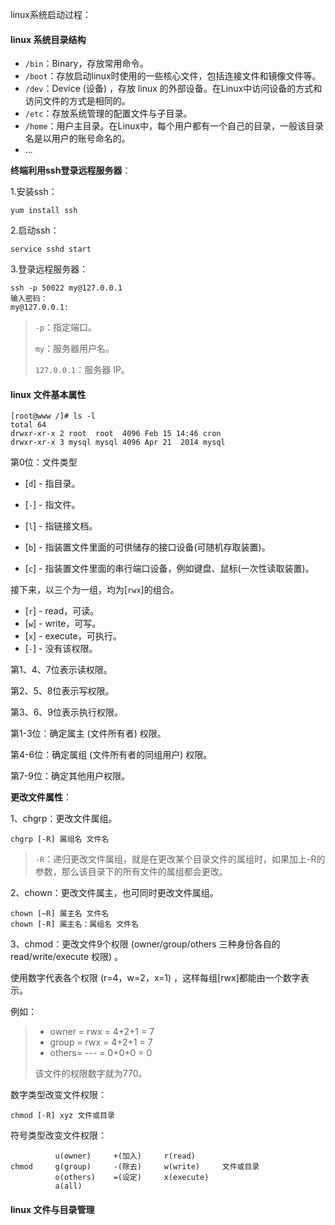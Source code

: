 linux系统启动过程：

#### linux 系统目录结构

- `/bin`：Binary，存放常用命令。
- `/boot`：存放启动linux时使用的一些核心文件，包括连接文件和镜像文件等。
- `/dev`：Device (设备) ，存放 linux 的外部设备。在Linux中访问设备的方式和访问文件的方式是相同的。
- `/etc`：存放系统管理的配置文件与子目录。
- `/home`：用户主目录。在Linux中，每个用户都有一个自己的目录，一般该目录名是以用户的账号命名的。
- ...

**终端利用ssh登录远程服务器**：

1.安装ssh：

```
yum install ssh
```

2.启动ssh：

```
service sshd start
```

3.登录远程服务器：

```
ssh -p 50022 my@127.0.0.1
输入密码：
my@127.0.0.1:
```

> `-p`：指定端口。
>
> `my`：服务器用户名。
>
> `127.0.0.1`：服务器 IP。

#### linux 文件基本属性

```shell
[root@www /]# ls -l
total 64
drwxr-xr-x 2 root  root  4096 Feb 15 14:46 cron
drwxr-xr-x 3 mysql mysql 4096 Apr 21  2014 mysql
```

第0位：文件类型

- [`d`] - 指目录。

- [`-`] - 指文件。

- [`l`] - 指链接文档。

- [`b`] - 指装置文件里面的可供储存的接口设备(可随机存取装置)。

- [`c`] - 指装置文件里面的串行端口设备，例如键盘、鼠标(一次性读取装置)。

接下来，以三个为一组，均为[`rwx`]的组合。

- [`r`] - read，可读。
- [`w`] - write，可写。
- [`x`] - execute，可执行。
- [`-`] - 没有该权限。

第1、4、7位表示读权限。

第2、5、8位表示写权限。

第3、6、9位表示执行权限。

第1-3位：确定属主 (文件所有者) 权限。

第4-6位：确定属组 (文件所有者的同组用户) 权限。

第7-9位：确定其他用户权限。

**更改文件属性**：

1、chgrp：更改文件属组。

```shell
chgrp [-R] 属组名 文件名
```

> `-R`：递归更改文件属组，就是在更改某个目录文件的属组时，如果加上-R的参数，那么该目录下的所有文件的属组都会更改。

2、chown：更改文件属主，也可同时更改文件属组。

```shell
chown [–R] 属主名 文件名
chown [-R] 属主名：属组名 文件名
```

3、chmod：更改文件9个权限 (owner/group/others 三种身份各自的 read/write/execute 权限) 。

使用数字代表各个权限 (r=4，w=2，x=1) ，这样每组[rwx]都能由一个数字表示。

例如：

> - owner = rwx = 4+2+1 = 7
> - group = rwx = 4+2+1 = 7
> - others= --- = 0+0+0 = 0
>
> 该文件的权限数字就为770。

数字类型改变文件权限：

```shell
chmod [-R] xyz 文件或目录
```

符号类型改变文件权限：

```shell
          u(owner)     +(加入)     r(read)
chmod     g(group)     -(除去)     w(write)     文件或目录
          o(others)    =(设定)     x(execute)
          a(all)
```

#### linux 文件与目录管理





